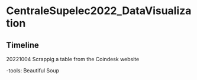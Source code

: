 # CentraleSupelec2022_DataVisualization
## Timeline
20221004 Scrappig a table from the Coindesk website

-tools: Beautiful Soup
